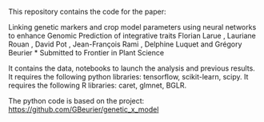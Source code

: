 This repository contains the code for the paper:

Linking genetic markers and crop model parameters using neural networks to enhance Genomic Prediction of integrative traits
Florian Larue , Lauriane Rouan , David Pot , Jean-François Rami , Delphine Luquet and Grégory Beurier * 
Submitted to Frontier in Plant Science
 
It contains the data, notebooks to launch the analysis and previous results.
It requires the following python libraries: tensorflow, scikit-learn, scipy.
It requires the following R libraries: caret, glmnet, BGLR.

The python code is based on the project:
https://github.com/GBeurier/genetic_x_model